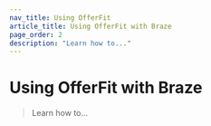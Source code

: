 ```yaml
---
nav_title: Using OfferFit
article_title: Using OfferFit with Braze
page_order: 2
description: "Learn how to..."
---
```


# Using OfferFit with Braze

> Learn how to...